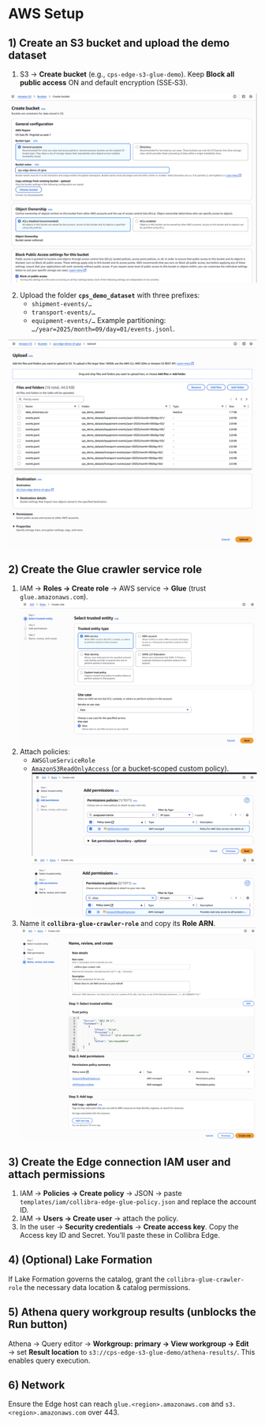# AWS Setup

## 1) Create an S3 bucket and upload the demo dataset
1. S3 → **Create bucket** (e.g., `cps-edge-s3-glue-demo`). Keep **Block all public access** ON and default encryption (SSE‑S3).

![CPSH Glue Demo](./images/create-bucket.png)


2. Upload the folder **`cps_demo_dataset`** with three prefixes:
   - `shipment-events/…`
   - `transport-events/…`
   - `equipment-events/…`
   Example partitioning: `…/year=2025/month=09/day=01/events.jsonl`.

![CPSH Glue Demo](./images/upload-bucket.png)

## 2) Create the **Glue crawler service role**
1. IAM → **Roles → Create role** → AWS service → **Glue** (trust `glue.amazonaws.com`).
![CPSH Glue Demo](./images/iam-role.png)
2. Attach policies:
   - `AWSGlueServiceRole`
   - `AmazonS3ReadOnlyAccess` (or a bucket‑scoped custom policy).
![CPSH Glue Demo](./images/glue-permission.png)
![CPSH Glue Demo](./images/s3-permission.png)
3. Name it **`collibra-glue-crawler-role`** and copy its **Role ARN**.
![CPSH Glue Demo](./images/glue-crawler-role.png)

## 3) Create the **Edge connection IAM user** and attach permissions
1. IAM → **Policies → Create policy** → JSON → paste `templates/iam/collibra-edge-glue-policy.json` and replace the account ID.
2. IAM → **Users → Create user** → attach the policy.
3. In the user → **Security credentials** → **Create access key**. Copy the Access key ID and Secret. You’ll paste these in Collibra Edge.

## 4) (Optional) Lake Formation
If Lake Formation governs the catalog, grant the `collibra-glue-crawler-role` the necessary data location & catalog permissions.

## 5) Athena query workgroup results (unblocks the Run button)
Athena → Query editor → **Workgroup: primary → View workgroup → Edit** → set **Result location** to
`s3://cps-edge-s3-glue-demo/athena-results/`. This enables query execution.

## 6) Network
Ensure the Edge host can reach `glue.<region>.amazonaws.com` and `s3.<region>.amazonaws.com` over 443.
